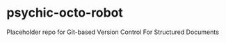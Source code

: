 psychic-octo-robot
==================

Placeholder repo for Git-based Version Control For Structured Documents
